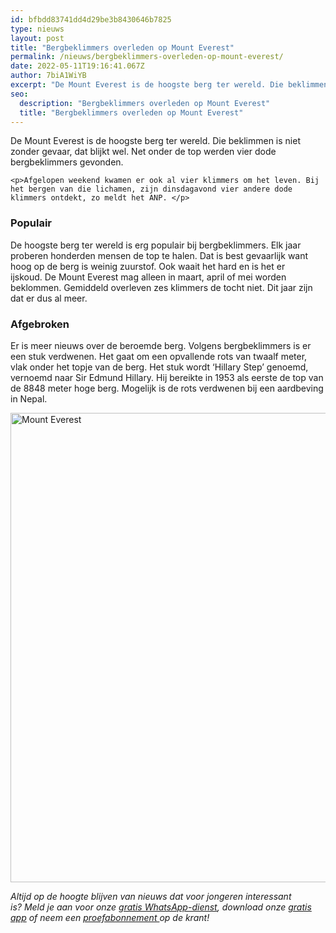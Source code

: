 ```yaml
---
id: bfbdd83741dd4d29be3b8430646b7825
type: nieuws
layout: post
title: "Bergbeklimmers overleden op Mount Everest"
permalink: /nieuws/bergbeklimmers-overleden-op-mount-everest/
date: 2022-05-11T19:16:41.067Z
author: 7biA1WiYB
excerpt: "De Mount Everest is de hoogste berg ter wereld. Die beklimmen is niet zonder gevaar, dat blijkt wel. Net onder de top werden vier dode bergbeklimmers gevonden.  "
seo:
  description: "Bergbeklimmers overleden op Mount Everest"
  title: "Bergbeklimmers overleden op Mount Everest"
---
```

De Mount Everest is de hoogste berg ter wereld. Die beklimmen is niet zonder gevaar, dat blijkt wel. Net onder de top werden vier dode bergbeklimmers gevonden.  

    <p>Afgelopen weekend kwamen er ook al vier klimmers om het leven. Bij het bergen van die lichamen, zijn dinsdagavond vier andere dode klimmers ontdekt, zo meldt het ANP. </p>
<h3>Populair</h3>
<p>De hoogste berg ter wereld is erg populair bij bergbeklimmers. Elk jaar proberen honderden mensen de top te halen. Dat is best gevaarlijk want hoog op de berg is weinig zuurstof. Ook waait het hard en is het er ijskoud. De Mount Everest mag alleen in maart, april of mei worden beklommen. Gemiddeld overleven zes klimmers de tocht niet. Dit jaar zijn dat er dus al meer.</p>
<h3>Afgebroken</h3>
<p>Er is meer nieuws over de beroemde berg. Volgens bergbeklimmers is er een stuk verdwenen. Het gaat om een opvallende rots van twaalf meter, vlak onder het topje van de berg. Het stuk wordt ‘Hillary Step’ genoemd, vernoemd naar Sir Edmund Hillary. Hij bereikte in 1953 als eerste de top van de 8848 meter hoge berg. Mogelijk is de rots verdwenen bij een aardbeving in Nepal.</p>
<p><div class="media media-element-container media-default"><div id="file-417521" class="file file-image file-image-png">

        
  
  <div class="content">
    <img alt="Mount Everest" title="Foto: AFP" height="751" width="1348" class="media-element file-default" data-delta="1" src="https://7dagen.netlify.app/sites/default/files/bergbeklimmers%20op%20Mount%20Everest%20-%20AFP.png">  </div>

  
</div>
</div>
<p><em>Altijd op de hoogte blijven van nieuws dat voor jongeren interessant is? Meld je aan voor onze <a href="https://7dagen.netlify.app/whatsapp">gratis WhatsApp-dienst</a>, download onze <a href="https://7dagen.netlify.app/app">gratis app</a> of neem een <a href="https://abonneren.sevendays.nl/abonneren/abonnementen/ae/artikel">proefabonnement </a>op de krant!</em></p>  
